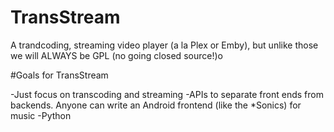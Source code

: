 # TransStream
A trandcoding, streaming video player (a la Plex or Emby), but unlike those we will ALWAYS be GPL (no going closed source!)o

#Goals for TransStream

-Just focus on transcoding and streaming
-APIs to separate front ends from backends. Anyone can write an Android frontend (like the *Sonics) for music
-Python

